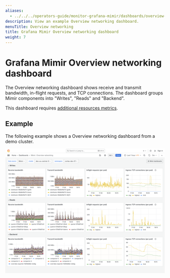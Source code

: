 ```yaml
---
aliases:
  - ../../../operators-guide/monitor-grafana-mimir/dashboards/overview-networking/
description: View an example Overview networking dashboard.
menuTitle: Overview networking
title: Grafana Mimir Overview networking dashboard
weight: 7
---
```


<!-- Note: This topic is mounted in the GEM documentation. Ensure that all updates are also applicable to GEM. -->

# Grafana Mimir Overview networking dashboard

The Overview networking dashboard shows receive and transmit bandwidth, in-flight requests, and TCP connections.
The dashboard groups Mimir components into "Writes", "Reads" and "Backend".

This dashboard requires [additional resources metrics](../../requirements/#additional-resources-metrics).

## Example

The following example shows a Overview networking dashboard from a demo cluster.

![Grafana Mimir overview networking dashboard](mimir-overview-networking.png)
